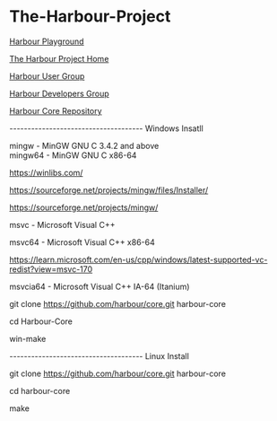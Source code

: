 # The-Harbour-Project

[Harbour Playground](https://os.allcom.pl/harbour/)	

[The Harbour Project Home](https://harbour.github.io/)

[Harbour User Group](https://groups.google.com/g/harbour-users)

[Harbour Developers Group](https://groups.google.com/g/harbour-devel)

[Harbour Core Repository ](https://github.com/harbour/core)

------------------------------------- Windows Insatll

mingw - MinGW GNU C 3.4.2 and above <br> mingw64 - MinGW GNU C x86-64

https://winlibs.com/

https://sourceforge.net/projects/mingw/files/Installer/

https://sourceforge.net/projects/mingw/

msvc - Microsoft Visual C++

msvc64 - Microsoft Visual C++ x86-64

https://learn.microsoft.com/en-us/cpp/windows/latest-supported-vc-redist?view=msvc-170

msvcia64 - Microsoft Visual C++ IA-64 (Itanium)


git clone https://github.com/harbour/core.git harbour-core

cd Harbour-Core

win-make

------------------------------------- Linux Install

git clone https://github.com/harbour/core.git harbour-core

cd harbour-core

make
